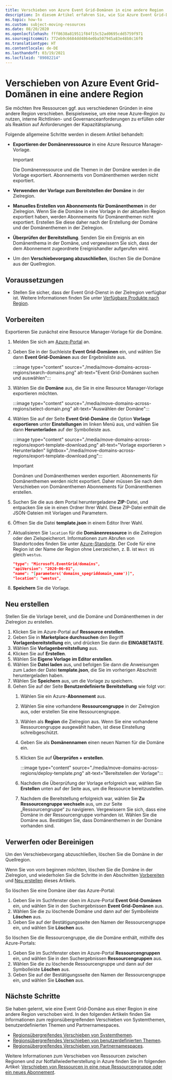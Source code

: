 ```yaml
---
title: Verschieben von Azure Event Grid-Domänen in eine andere Region
description: In diesem Artikel erfahren Sie, wie Sie Azure Event Grid-Domänen aus der aktuellen Region in eine andere Region verschieben.
ms.topic: how-to
ms.custom: subject-moving-resources
ms.date: 08/20/2020
ms.openlocfilehash: fff8638a819511f84f15c52ad0695cdd5759f971
ms.sourcegitcommit: 772eb9c6684dd4864e0ba507945a83e48b8c16f0
ms.translationtype: HT
ms.contentlocale: de-DE
ms.lasthandoff: 03/19/2021
ms.locfileid: "89082214"
---
```

# <a name="move-azure-event-grid-domains-to-another-region"></a>Verschieben von Azure Event Grid-Domänen in eine andere Region
Sie möchten Ihre Ressourcen ggf. aus verschiedenen Gründen in eine andere Region verschieben. Beispielsweise, um eine neue Azure-Region zu nutzen, interne Richtlinien- und Governanceanforderungen zu erfüllen oder als Reaktion auf Anforderungen der Kapazitätsplanung. 

Folgende allgemeine Schritte werden in diesem Artikel behandelt: 

- **Exportieren der Domänenressource** in eine Azure Resource Manager-Vorlage. 

    > [!IMPORTANT]
    > Die Domänenressource und die Themen in der Domäne werden in die Vorlage exportiert. Abonnements von Domänenthemen werden nicht exportiert. 
- **Verwenden der Vorlage zum Bereitstellen der Domäne** in der Zielregion. 
- **Manuelles Erstellen von Abonnements für Domänenthemen** in der Zielregion. Wenn Sie die Domäne in eine Vorlage in der aktuellen Region exportiert haben, werden Abonnements für Domänenthemen nicht exportiert. Erstellen Sie diese daher nach der Erstellung der Domäne und der Domänenthemen in der Zielregion. 
- **Überprüfen der Bereitstellung**. Senden Sie ein Ereignis an ein Domänenthema in der Domäne, und vergewissern Sie sich, dass der dem Abonnement zugeordnete Ereignishandler aufgerufen wird. 
- Um den **Verschiebevorgang abzuschließen**, löschen Sie die Domäne aus der Quellregion. 

## <a name="prerequisites"></a>Voraussetzungen
- Stellen Sie sicher, dass der Event Grid-Dienst in der Zielregion verfügbar ist. Weitere Informationen finden Sie unter [Verfügbare Produkte nach Region](https://azure.microsoft.com/global-infrastructure/services/?products=event-grid&regions=all).

## <a name="prepare"></a>Vorbereiten
Exportieren Sie zunächst eine Resource Manager-Vorlage für die Domäne. 

1. Melden Sie sich am [Azure-Portal](https://portal.azure.com) an.
2. Geben Sie in der Suchleiste **Event Grid-Domänen** ein, und wählen Sie dann **Event Grid-Domänen** aus der Ergebnisliste aus. 

    :::image type="content" source="./media/move-domains-across-regions/search-domains.png" alt-text="Event Grid-Domänen suchen und auswählen":::
3. Wählen Sie die **Domäne** aus, die Sie in eine Resource Manager-Vorlage exportieren möchten. 

    :::image type="content" source="./media/move-domains-across-regions/select-domain.png" alt-text="Auswählen der Domäne":::   
4. Wählen Sie auf der Seite **Event Grid-Domäne** die Option **Vorlage exportieren** unter **Einstellungen** im linken Menü aus, und wählen Sie dann **Herunterladen** auf der Symbolleiste aus. 

    :::image type="content" source="./media/move-domains-across-regions/export-template-download.png" alt-text="Vorlage exportieren > Herunterladen" lightbox="./media/move-domains-across-regions/export-template-download.png":::   

    > [!IMPORTANT]
    > Domänen und Domänenthemen werden exportiert. Abonnements für Domänenthemen werden nicht exportiert. Daher müssen Sie nach dem Verschieben von Domänenthemen Abonnements für Domänenthemen erstellen. 
5. Suchen Sie die aus dem Portal heruntergeladene **ZIP**-Datei, und entpacken Sie sie in einen Ordner Ihrer Wahl. Diese ZIP-Datei enthält die JSON-Dateien mit Vorlagen und Parametern. 
1. Öffnen Sie die Datei **template.json** in einem Editor Ihrer Wahl. 
8. Aktualisieren Sie `location` für die **Domänenressource** in die Zielregion oder den Zielspeicherort. Informationen zum Abrufen von Standortcodes finden Sie unter [Azure-Standorte](https://azure.microsoft.com/global-infrastructure/locations/). Der Code für eine Region ist der Name der Region ohne Leerzeichen, z. B. ist `West US` gleich `westus`.

    ```json
    "type": "Microsoft.EventGrid/domains",
    "apiVersion": "2020-06-01",
    "name": "[parameters('domains_spegriddomain_name')]",
    "location": "westus",
    ```
1. **Speichern** Sie die Vorlage. 

## <a name="recreate"></a>Neu erstellen 
Stellen Sie die Vorlage bereit, und die Domäne und Domänenthemen in der Zielregion zu erstellen. 

1. Klicken Sie im Azure-Portal auf **Ressource erstellen**.
2. Geben Sie in **Marketplace durchsuchen** den Begriff **Vorlagenbereitstellung** ein, und drücken Sie dann die **EINGABETASTE**.
3. Wählen Sie **Vorlagenbereitstellung** aus.
4. Klicken Sie auf **Erstellen**.
5. Wählen Sie **Eigene Vorlage im Editor erstellen**.
6. Wählen Sie **Datei laden** aus, und befolgen Sie dann die Anweisungen zum Laden der Datei **template.json**, die Sie im vorherigen Abschnitt heruntergeladen haben.
7. Wählen Sie **Speichern** aus, um die Vorlage zu speichern. 
8. Gehen Sie auf der Seite **Benutzerdefinierte Bereitstellung** wie folgt vor:
    1. Wählen Sie ein Azure-**Abonnement** aus. 
    1. Wählen Sie eine vorhandene **Ressourcengruppe** in der Zielregion aus, oder erstellen Sie eine Ressourcengruppe. 
    1. Wählen als **Region** die Zielregion aus. Wenn Sie eine vorhandene Ressourcengruppe ausgewählt haben, ist diese Einstellung schreibgeschützt. 
    1. Geben Sie als **Domänennamen** einen neuen Namen für die Domäne ein. 
    1. Klicken Sie auf **Überprüfen + erstellen**. 
    
        :::image type="content" source="./media/move-domains-across-regions/deploy-template.png" alt-text="Bereitstellen der Vorlage":::        
    1. Nachdem die Überprüfung der Vorlage erfolgreich war, wählen Sie **Erstellen** unten auf der Seite aus, um die Ressource bereitzustellen. 
    1. Nachdem die Bereitstellung erfolgreich war, wählen Sie **Zu Ressourcengruppe wechseln** aus, um zur Seite „Ressourcengruppe“ zu navigieren. Vergewissern Sie sich, dass eine Domäne in der Ressourcengruppe vorhanden ist. Wählen Sie die Domäne aus. Bestätigen Sie, dass Domänenthemen in der Domäne vorhanden sind. 

## <a name="discard-or-clean-up"></a>Verwerfen oder Bereinigen
Um den Verschiebevorgang abzuschließen, löschen Sie die Domäne in der Quellregion.  

Wenn Sie von vorn beginnen möchten, löschen Sie die Domäne in der Zielregion, und wiederholen Sie die Schritte in den Abschnitten [Vorbereiten](#prepare) und [Neu erstellen](#recreate) dieses Artikels.

So löschen Sie eine Domäne über das Azure-Portal:

1. Geben Sie im Suchfenster oben im Azure-Portal **Event Grid-Domänen** ein, und wählen Sie in den Suchergebnissen **Event Grid-Domänen** aus. 
2. Wählen Sie die zu löschende Domäne und dann auf der Symbolleiste **Löschen** aus. 
3. Geben Sie auf der Bestätigungsseite den Namen der Ressourcengruppe ein, und wählen Sie **Löschen** aus.  

So löschen Sie die Ressourcengruppe, die die Domäne enthält, mithilfe des Azure-Portals:

1. Geben Sie im Suchfenster oben im Azure-Portal **Ressourcengruppen** ein, und wählen Sie in den Suchergebnissen **Ressourcengruppen** aus. 
2. Wählen Sie die zu löschende Ressourcengruppe und dann auf der Symbolleiste **Löschen** aus. 
3. Geben Sie auf der Bestätigungsseite den Namen der Ressourcengruppe ein, und wählen Sie **Löschen** aus.  

## <a name="next-steps"></a>Nächste Schritte
Sie haben gelernt, wie eine Event Grid-Domäne aus einer Region in eine andere Region verschoben wird. In den folgenden Artikeln finden Sie Informationen zum regionsübergreifenden Verschieben von Systemthemen, benutzerdefinierten Themen und Partnernamespaces.

- [Regionsübergreifendes Verschieben von Systemthemen](move-system-topics-across-regions.md). 
- [Regionsübergreifendes Verschieben von benutzerdefinierten Themen](move-custom-topics-across-regions.md). 
- [Regionsübergreifendes Verschieben von Partnernamespaces](move-partner-namespaces-across-regions.md).

Weitere Informationen zum Verschieben von Ressourcen zwischen Regionen und zur Notfallwiederherstellung in Azure finden Sie im folgenden Artikel: [Verschieben von Ressourcen in eine neue Ressourcengruppe oder ein neues Abonnement](../azure-resource-manager/management/move-resource-group-and-subscription.md).